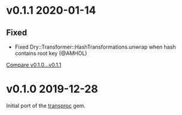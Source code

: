 # v0.1.1 2020-01-14

## Fixed

- Fixed Dry::Transformer::HashTransformations.unwrap when hash contains root key (@AMHOL)

[Compare v0.1.0...v0.1.1](https://github.com/dry-rb/dry-transformer/compare/v0.1.0...v0.1.1)

# v0.1.0 2019-12-28

Initial port of the [transproc](https://github.com/solnic/transproc) gem.
